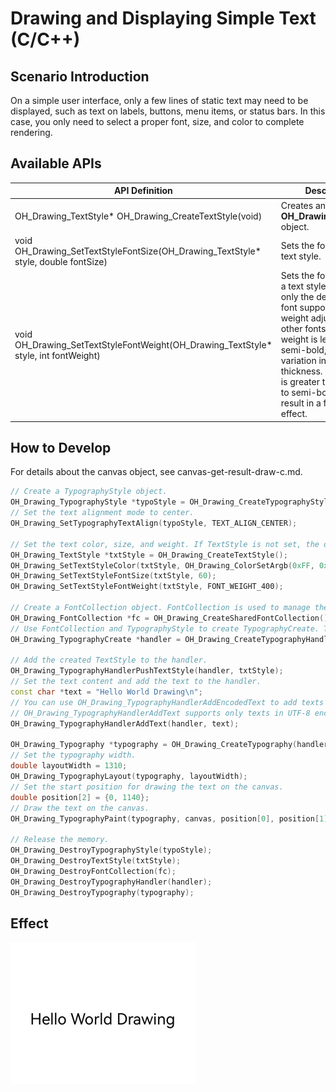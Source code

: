 # Drawing and Displaying Simple Text (C/C++)
<!--Kit: ArkGraphics 2D-->
<!--Subsystem: Graphics-->
<!--Owner: @oh_wangxk; @gmiao522; @Lem0nC-->
<!--Designer: @liumingxiang-->
<!--Tester: @yhl0101-->
<!--Adviser: @ge-yafang-->

## Scenario Introduction

On a simple user interface, only a few lines of static text may need to be displayed, such as text on labels, buttons, menu items, or status bars. In this case, you only need to select a proper font, size, and color to complete rendering.


## Available APIs

| API Definition| Description| 
| -------- | -------- |
| OH_Drawing_TextStyle\* OH_Drawing_CreateTextStyle(void) | Creates an **OH_Drawing_TextStyle** object.| 
| void OH_Drawing_SetTextStyleFontSize(OH_Drawing_TextStyle\* style, double fontSize) | Sets the font size for a text style.| 
| void OH_Drawing_SetTextStyleFontWeight(OH_Drawing_TextStyle\* style, int fontWeight) | Sets the font weight for a text style. Currently, only the default system font supports font weight adjustment. For other fonts, if the weight is less than semi-bold, there is no variation in stroke thickness. If the weight is greater than or equal to semi-bold, it might result in a fake bold effect.| 


## How to Develop

For details about the canvas object, see canvas-get-result-draw-c.md.

```c++
// Create a TypographyStyle object.
OH_Drawing_TypographyStyle *typoStyle = OH_Drawing_CreateTypographyStyle();
// Set the text alignment mode to center.
OH_Drawing_SetTypographyTextAlign(typoStyle, TEXT_ALIGN_CENTER);

// Set the text color, size, and weight. If TextStyle is not set, the default TextStyle in TypographyStyle is used.
OH_Drawing_TextStyle *txtStyle = OH_Drawing_CreateTextStyle();
OH_Drawing_SetTextStyleColor(txtStyle, OH_Drawing_ColorSetArgb(0xFF, 0x00, 0x00, 0x00));
OH_Drawing_SetTextStyleFontSize(txtStyle, 60);
OH_Drawing_SetTextStyleFontWeight(txtStyle, FONT_WEIGHT_400);

// Create a FontCollection object. FontCollection is used to manage the font matching logic.
OH_Drawing_FontCollection *fc = OH_Drawing_CreateSharedFontCollection();
// Use FontCollection and TypographyStyle to create TypographyCreate. TypographyCreate is used to create Typography.
OH_Drawing_TypographyCreate *handler = OH_Drawing_CreateTypographyHandler(typoStyle, fc);

// Add the created TextStyle to the handler.
OH_Drawing_TypographyHandlerPushTextStyle(handler, txtStyle);
// Set the text content and add the text to the handler.
const char *text = "Hello World Drawing\n";
// You can use OH_Drawing_TypographyHandlerAddEncodedText to add texts in different encodings.
// OH_Drawing_TypographyHandlerAddText supports only texts in UTF-8 encoding.
OH_Drawing_TypographyHandlerAddText(handler, text);  

OH_Drawing_Typography *typography = OH_Drawing_CreateTypography(handler);
// Set the typography width.
double layoutWidth = 1310;
OH_Drawing_TypographyLayout(typography, layoutWidth);
// Set the start position for drawing the text on the canvas.
double position[2] = {0, 1140};
// Draw the text on the canvas.
OH_Drawing_TypographyPaint(typography, canvas, position[0], position[1]);

// Release the memory.
OH_Drawing_DestroyTypographyStyle(typoStyle);
OH_Drawing_DestroyTextStyle(txtStyle);
OH_Drawing_DestroyFontCollection(fc);
OH_Drawing_DestroyTypographyHandler(handler);
OH_Drawing_DestroyTypography(typography);
```


## Effect

![image_0000002211443916](figures/image_0000002211443916.png)
